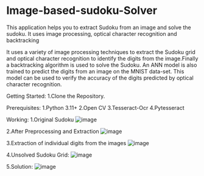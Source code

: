 # Image-based-sudoku-Solver
This application helps you to extract Sudoku from an image and solve the sudoku. It  uses image processing, optical character recognition and backtracking

It uses a variety of image processing techniques to extract the Sudoku grid and optical character recognition to identify the digits from the image.Finally a backtracking algorithm is used to solve the Sudoku.
An ANN model is also trained to predict the digits from an image on the MNIST data-set. This model can be used to verify the accuracy of the digits predicted by optical character recognition.

Getting Started:
1.Clone the Repository.

Prerequisites:
1.Python 3.11+
2.Open CV
3.Tesseract-Ocr 
4.Pytesseract

Working:
1.Original Sudoku
![image](https://user-images.githubusercontent.com/117106268/230973076-38bc0671-c24d-4e6b-aa1b-2bd64f6827b2.png)


2.After Preprocessing and Extraction
![image](https://user-images.githubusercontent.com/117106268/230973173-160e9a50-5e7e-4d46-b901-ff4db2cf49fe.png)


3.Extraction of individual digits from the images 
![image](https://user-images.githubusercontent.com/117106268/230973296-67705695-8422-4f00-b5ca-fffdcf34bb04.png)


4.Unsolved Sudoku Grid:
![image](https://user-images.githubusercontent.com/117106268/230973381-4a4164f5-7dcf-40f6-8fb7-02e496f859d2.png)


5.Solution:
![image](https://user-images.githubusercontent.com/117106268/230973558-9f92a7bf-1736-4c71-9eca-c18172378c1d.png)


